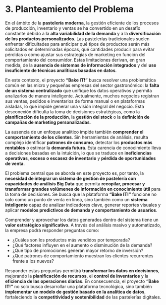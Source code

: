 # 3. Planteamiento del Problema

En el ámbito de la **pastelería moderna**, la gestión eficiente de los procesos de producción, inventario y ventas se ha convertido en un desafío constante debido a la **alta variabilidad de la demanda** y a la **diversificación de los productos personalizados**. Las pastelerías tradicionales suelen enfrentar dificultades para anticipar qué tipos de productos serán más solicitados en determinadas épocas, qué cantidades producir para evitar pérdidas o cómo ajustar sus estrategias de marketing en función del comportamiento del consumidor. Estas limitaciones derivan, en gran medida, de la **ausencia de sistemas de información integrados** y del **uso insuficiente de técnicas analíticas basadas en datos**.

En este contexto, el proyecto **“Bake IT!”** busca resolver una problemática común en las micro y pequeñas empresas del sector gastronómico: la **falta de un sistema centralizado** que unifique los datos operativos y permita analizarlos de manera inteligente. Actualmente, muchos negocios registran sus ventas, pedidos e inventarios de forma manual o en plataformas aisladas, lo que impide generar una visión integral del negocio. Esta desconexión dificulta la toma de decisiones estratégicas, como la **planificación de la producción**, la **gestión del stock** o la **definición de campañas de marketing personalizadas**.

La ausencia de un enfoque analítico impide también **comprender el comportamiento de los clientes**. Sin herramientas de análisis, resulta complejo identificar **patrones de consumo**, detectar los **productos más rentables** o estimar la **demanda futura**. Esta carencia de conocimiento lleva a decisiones basadas en la intuición, lo que se traduce en **ineficiencias operativas**, **exceso o escasez de inventario** y **pérdida de oportunidades de venta**.

El problema central que se aborda en este proyecto es, por tanto, la **necesidad de integrar un sistema de gestión de pastelería con capacidades de análisis Big Data** que permita **recopilar, procesar y transformar grandes volúmenes de información en conocimiento útil** para la toma de decisiones. Se busca que la plataforma **“Bake IT!”** funcione no solo como un punto de venta en línea, sino también como un **sistema inteligente** capaz de analizar indicadores clave, generar reportes visuales y aplicar **modelos predictivos de demanda y comportamiento de usuarios**.

Comprender y aprovechar los datos generados dentro del sistema tiene un **valor estratégico significativo**. A través del análisis masivo y automatizado, la empresa podrá responder preguntas como:

- ¿Cuáles son los productos más vendidos por temporada?  
- ¿Qué factores influyen en el aumento o disminución de la demanda?  
- ¿Qué tipo de promociones generan mayor retorno de inversión?  
- ¿Qué patrones de comportamiento muestran los clientes recurrentes frente a los nuevos?  

Responder estas preguntas permitirá **transformar los datos en decisiones**, mejorando la **planificación de recursos**, el **control de inventarios** y la **eficiencia de las operaciones diarias**. En consecuencia, el proyecto **“Bake IT!”** no solo busca desarrollar una plataforma tecnológica, sino también **implementar un modelo de gestión basado en la analítica de datos**, fortaleciendo la **competitividad y sostenibilidad** de las pastelerías digitales.
